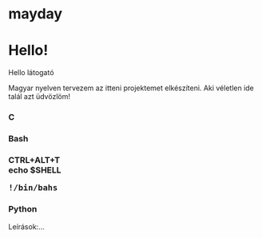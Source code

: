 # mayday

# Hello!
<p>Hello látogató</p>
<p>Magyar nyelven tervezem az itteni projektemet elkészíteni. Aki véletlen ide talál azt üdvözlöm!</P>

<h3>C</h3>

<h3>Bash<h3>
<p>CTRL+ALT+T<br>
echo $SHELL
</p>
<pre>!/bin/bahs</pre>

<h3>Python</h3>

Leírások:...
